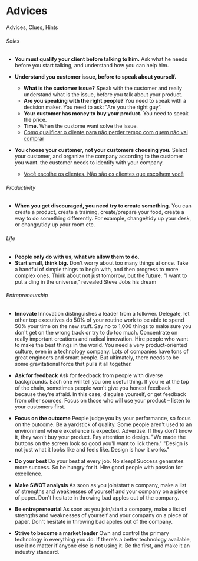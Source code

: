 # Advices
Advices, Clues, Hints

###### Sales

* __You must qualify your client before talking to him.__ Ask what he needs before you start talking, and understand how you can help him.

* __Understand you customer issue, before to speak about yourself.__
  * __What is the customer issue?__ Speak with the customer and really understand what is the issue, before you talk about your product.
  * __Are you speaking with the right people?__ You need to speak with a decision maker. You need to ask: "Are you the right guy".
  * __Your customer has money to buy your product.__ You need to speak the price.
  * __Time.__ When the custome want solve the issue.
  * [Como qualificar o cliente para não perder tempo com quem não vai comprar](https://www.youtube.com/watch?v=50xNQATcggI)
 
* __You choose your customer, not your customers choosing you.__ Select your customer, and organize the company according to the customer you want. the customer needs to identify with your company.
  * [Você escolhe os clientes. Não são os clientes que escolhem você](https://www.youtube.com/watch?v=kB3diUYdV0s)


###### Productivity
* __When you get discouraged, you need try to create something.__ You can create a product, create a training, create/prepare your food,  create a way to do something differently. For example, change/tidy up your desk, or change/tidy up your room etc.

###### Life
* __People only do with us, what we allow them to do.__ 
* __Start small, think big.__ Don't worry about too many things at once. Take a handful of simple things to begin with, and then progress to more complex ones. Think about not just tomorrow, but the future. "I want to put a ding in the universe,” revealed Steve Jobs his dream

###### Entrepreneurship

* __Innovate__ Innovation distinguishes a leader from a follower. Delegate, let other top executives do 50% of your routine work to be able to spend 50% your time on the new stuff. Say no to 1,000 things to make sure you don't get on the wrong track or try to do too much. Concentrate on really important creations and radical innovation. Hire people who want to make the best things in the world. You need a very product-oriented culture, even in a technology company. Lots of companies have tons of great engineers and smart people. But ultimately, there needs to be some gravitational force that pulls it all together.

* __Ask for feedback__ Ask for feedback from people with diverse backgrounds. Each one will tell you one useful thing. If you're at the top of the chain, sometimes people won't give you honest feedback because they're afraid. In this case, disguise yourself, or get feedback from other sources. Focus on those who will use your product – listen to your customers first.

* __Focus on the outcome__ People judge you by your performance, so focus on the outcome. Be a yardstick of quality. Some people aren't used to an environment where excellence is expected. Advertise. If they don't know it, they won't buy your product. Pay attention to design. "We made the buttons on the screen look so good you'll want to lick them." "Design is not just what it looks like and feels like. Design is how it works."

* __Do your best__ Do your best at every job. No sleep! Success generates more success. So be hungry for it. Hire good people with passion for excellence.

* __Make SWOT analysis__ As soon as you join/start a company, make a list of strengths and weaknesses of yourself and your company on a piece of paper. Don't hesitate in throwing bad apples out of the company.

* __Be entrepreneurial__ As soon as you join/start a company, make a list of strengths and weaknesses of yourself and your company on a piece of paper. Don't hesitate in throwing bad apples out of the company.

* __Strive to become a market leader__ Own and control the primary technology in everything you do. If there's a better technology available, use it no matter if anyone else is not using it. Be the first, and make it an industry standard.
